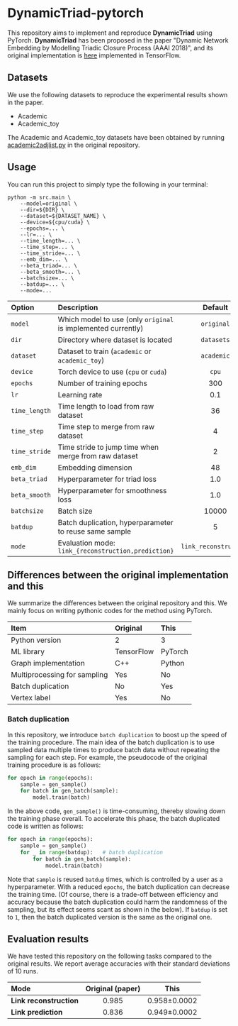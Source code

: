 # DynamicTriad-pytorch
This repository aims to implement and reproduce **DynamicTriad** using PyTorch. 
**DynamicTriad** has been proposed in the paper "Dynamic Network Embedding by Modelling Triadic Closure Process (AAAI 2018)", and its original implementation is [here](https://github.com/luckiezhou/DynamicTriad) implemented in TensorFlow. 

## Datasets
We use the following datasets to reproduce the experimental results shown in the paper. 

* Academic
* Academic_toy

The Academic and Academic_toy datasets have been obtained by running [academic2adjlist.py](https://github.com/luckiezhou/DynamicTriad/blob/master/scripts/academic2adjlist.py)
in the original repository.

## Usage

You can run this project to simply type the following in your terminal:

```shell
python -m src.main \
	--model=original \
	--dir=${DIR} \
	--dataset=${DATASET_NAME} \
	--device=${cpu/cuda} \
	--epochs=... \
	--lr=... \
	--time_length=... \
	--time_step=... \
	--time_stride=... \
	--emb_dim=... \
	--beta_triad=... \
	--beta_smooth=... \
	--batchsize=... \
	--batdup=... \
	--mode=...
```

| **Option** | **Description** | **Default** |
|:--- | :--- | :---: |
| `model` | Which model to use (only `original` is implemented currently) | `original` |
| `dir` | Directory where dataset is located | `datasets`|
|`dataset`| Dataset to train (`academic` or `academic_toy`) | `academic`|
| `device` | Torch device to use (`cpu` or `cuda`) | `cpu`|
| `epochs` | Number of training epochs | 300 |
| `lr` | Learning rate | 0.1 |
| `time_length` | Time length to load from raw dataset | 36 |
| `time_step` | Time step to merge from raw dataset | 4 |
| `time_stride` | Time stride to jump time when merge from raw dataset | 2 |
| `emb_dim` | Embedding dimension | 48 |
| `beta_triad` | Hyperparameter for triad loss | 1.0 |
| `beta_smooth` | Hyperparameter for smoothness loss | 1.0 |
| `batchsize` | Batch size | 10000 |
| `batdup` | Batch duplication, hyperparameter to reuse same sample | 5 |
| `mode` | Evaluation mode: `link_{reconstruction,prediction}` | `link_reconstruction` |

## Differences between the original implementation and this
We summarize the differences between the original repository and this. 
We mainly focus on writing pythonic codes for the method using PyTorch.

| **Item** | **Original** | **This** |
| :--- | :--- | :--- |
| Python version | 2 | 3 |
| ML library | TensorFlow | PyTorch |
| Graph implementation | C++ | Python |
| Multiprocessing for sampling | Yes | No |
| Batch duplication | No | Yes |
| Vertex label | Yes | No |


### Batch duplication
In this repository, we introduce `batch duplication` to boost up the speed of the training procedure. 
The main idea of the batch duplication is to use sampled data multiple times to produce batch data without repeating the sampling for each step. 
For example, the pseudocode of the original training procedure is as follows:

```python
for epoch in range(epochs):
    sample = gen_sample()
    for batch in gen_batch(sample):
        model.train(batch)
```
In the above code, `gen_sample()` is time-consuming, thereby slowing down the training phase overall. 
To accelerate this phase, the batch duplicated code is written as follows:

```python
for epoch in range(epochs):
    sample = gen_sample()
    for _ in range(batdup):   # batch duplication
        for batch in gen_batch(sample):
            model.train(batch)
```
Note that `sample` is reused `batdup` times, which is controlled by a user as a hyperparameter. 
With a reduced `epochs`, the batch duplication can decrease the training time.
(Of course, there is a trade-off between efficiency and accuracy because the batch duplication could harm the randomness of the sampling, but its effect seems scant as shown in the below). 
If `batdup` is set to `1`, then the batch duplicated version is the same as the original one.

## Evaluation results

We have tested this repository on the following tasks compared to the original results. 
We report average accuracies with their standard deviations of 10 runs. 

| **Mode** | **Original (paper)** | **This** |
| :--- | :---: | :---: |
| **Link reconstruction** | 0.985 | 0.958±0.0002 |
| **Link prediction** | 0.836 | 0.949±0.0002 |
